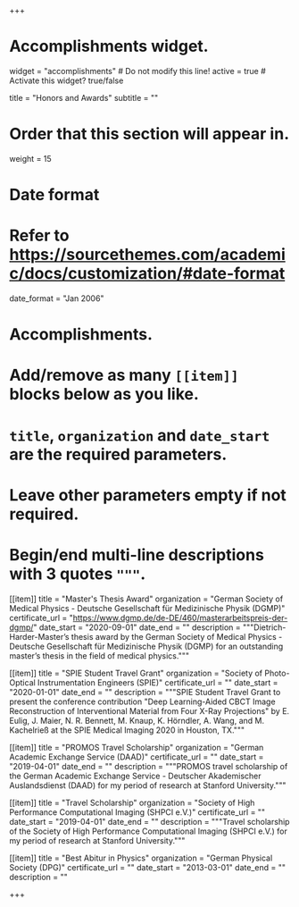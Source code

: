 +++
# Accomplishments widget.
widget = "accomplishments"  # Do not modify this line!
active = true  # Activate this widget? true/false

title = "Honors and Awards"
subtitle = ""

# Order that this section will appear in.
weight = 15

# Date format
#   Refer to https://sourcethemes.com/academic/docs/customization/#date-format
date_format = "Jan 2006"

# Accomplishments.
#   Add/remove as many `[[item]]` blocks below as you like.
#   `title`, `organization` and `date_start` are the required parameters.
#   Leave other parameters empty if not required.
#   Begin/end multi-line descriptions with 3 quotes `"""`.

[[item]]
  title = "Master's Thesis Award"
  organization = "German Society of Medical Physics - Deutsche Gesellschaft für Medizinische Physik (DGMP)"
  certificate_url = "https://www.dgmp.de/de-DE/460/masterarbeitspreis-der-dgmp/"
  date_start = "2020-09-01"
  date_end = ""
  description = """Dietrich-Harder-Master’s thesis award by the German Society of Medical Physics - Deutsche Gesellschaft für Medizinische Physik (DGMP) for an outstanding master’s thesis in the field of medical physics."""

[[item]]
  title = "SPIE Student Travel Grant"
  organization = "Society of Photo-Optical Instrumentation Engineers (SPIE)"
  certificate_url = ""
  date_start = "2020-01-01"
  date_end = ""
  description = """SPIE Student Travel Grant to present the conference contribution "Deep Learning-Aided CBCT Image Reconstruction of Interventional Material from Four X-Ray Projections" by E. Eulig, J. Maier, N. R. Bennett, M. Knaup, K. Hörndler, A. Wang, and M. Kachelrieß at the SPIE Medical Imaging 2020 in Houston, TX."""
  
[[item]]
  title = "PROMOS Travel Scholarship"
  organization = "German Academic Exchange Service (DAAD)"
  certificate_url = ""
  date_start = "2019-04-01"
  date_end = ""
  description = """PROMOS travel scholarship of the German Academic Exchange Service - Deutscher Akademischer Auslandsdienst (DAAD) for my period of research at Stanford University."""

[[item]]
  title = "Travel Scholarship"
  organization = "Society of High Performance Computational Imaging (SHPCI e.V.)"
  certificate_url = ""
  date_start = "2019-04-01"
  date_end = ""
  description = """Travel scholarship of the Society of High Performance Computational Imaging (SHPCI e.V.) for my period of research at Stanford University."""
  
[[item]]
  title = "Best Abitur in Physics"
  organization = "German Physical Society (DPG)"
  certificate_url = ""
  date_start = "2013-03-01"
  date_end = ""
  description = ""

+++
